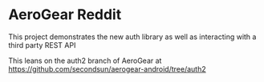 AeroGear Reddit
================

This project demonstrates the new auth library as well as interacting with a third party REST API

This leans on the auth2 branch of AeroGear at https://github.com/secondsun/aerogear-android/tree/auth2

